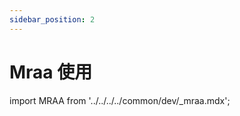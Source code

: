 ```yaml
---
sidebar_position: 2
---
```


# Mraa 使用

import MRAA from '../../../../common/dev/\_mraa.mdx';

<MRAA />
